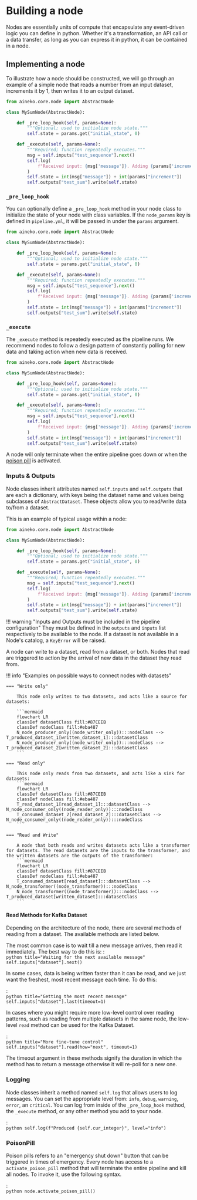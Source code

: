 # Building a node

Nodes are essentially units of compute that encapsulate any event-driven logic you can define in python. Whether it's a transformation, an API call or a data transfer, as long as you can express it in python, it can be contained in a node.

## Implementing a node

To illustrate how a node should be constructed, we will go through an example of a simple node that reads a number from an input dataset, increments it by 1, then writes it to an output dataset.

```python title="sum_node.py"
from aineko.core.node import AbstractNode

class MySumNode(AbstractNode):

    def _pre_loop_hook(self, params=None):
        """Optional; used to initialize node state."""
        self.state = params.get("initial_state", 0)

    def _execute(self, params=None):
        """Required; function repeatedly executes."""
        msg = self.inputs["test_sequence"].next()
        self.log(
            f"Received input: {msg['message']}. Adding {params['increment']}..."
        )
        self.state = int(msg["message"]) + int(params["increment"])
        self.outputs["test_sum"].write(self.state)
```

### `_pre_loop_hook`

You can optionally define a `_pre_loop_hook` method in your node class to initialize the state of your node with class variables. If the `node_params` key is defined in `pipeline.yml`, it will be passed in under the `params` argument.

```python title="sum_node.py" hl_lines="5-7"
from aineko.core.node import AbstractNode

class MySumNode(AbstractNode):

    def _pre_loop_hook(self, params=None):
        """Optional; used to initialize node state."""
        self.state = params.get("initial_state", 0)

    def _execute(self, params=None):
        """Required; function repeatedly executes."""
        msg = self.inputs["test_sequence"].next()
        self.log(
            f"Received input: {msg['message']}. Adding {params['increment']}..."
        )
        self.state = int(msg["message"]) + int(params["increment"])
        self.outputs["test_sum"].write(self.state)
```

### `_execute`

The `_execute` method is repeatedly executed as the pipeline runs. We recommend nodes to follow a design pattern of constantly polling for new data and taking action when new data is received.

```python title="sum_node.py" hl_lines="9-16"
from aineko.core.node import AbstractNode

class MySumNode(AbstractNode):

    def _pre_loop_hook(self, params=None):
        """Optional; used to initialize node state."""
        self.state = params.get("initial_state", 0)

    def _execute(self, params=None):
        """Required; function repeatedly executes."""
        msg = self.inputs["test_sequence"].next()
        self.log(
            f"Received input: {msg['message']}. Adding {params['increment']}..."
        )
        self.state = int(msg["message"]) + int(params["increment"])
        self.outputs["test_sum"].write(self.state)
```

A node will only terminate when the entire pipeline goes down or when the [poison pill](#poison-pill) is activated. 


### Inputs & Outputs

Node classes inherit attributes named `self.inputs` and `self.outputs` that are each a dictionary, with keys being the dataset name and values being subclasses of `AbstractDataset`. These objects allow you to read/write data to/from a dataset.

This is an example of typical usage within a node:

```python title="sum_node.py" hl_lines="11 16"
from aineko.core.node import AbstractNode

class MySumNode(AbstractNode):

    def _pre_loop_hook(self, params=None):
        """Optional; used to initialize node state."""
        self.state = params.get("initial_state", 0)

    def _execute(self, params=None):
        """Required; function repeatedly executes."""
        msg = self.inputs["test_sequence"].next()
        self.log(
            f"Received input: {msg['message']}. Adding {params['increment']}..."
        )
        self.state = int(msg["message"]) + int(params["increment"])
        self.outputs["test_sum"].write(self.state)
```


!!! warning "Inputs and Outputs must be included in the pipeline configuration"
    They must be defined in the `outputs` and `inputs` list respectively to be available to the node. If a dataset is not available in a Node's catalog, a `KeyError` will be raised.

A node can write to a dataset, read from a dataset, or both. Nodes that read are triggered to action by the arrival of new data in the dataset they read from.

!!! info "Examples on possible ways to connect nodes with datasets"

    === "Write only"

        This node only writes to two datasets, and acts like a source for datasets:

        ```mermaid
        flowchart LR
        classDef datasetClass fill:#87CEEB
        classDef nodeClass fill:#eba487
        N_node_producer_only((node_writer_only)):::nodeClass -->  T_produced_dataset_1[written_dataset_1]:::datasetClass
        N_node_producer_only((node_writer_only)):::nodeClass -->  T_produced_dataset_2[written_dataset_2]:::datasetClass
        ```

    === "Read only"

        This node only reads from two datasets, and acts like a sink for datasets:
        ```mermaid
        flowchart LR
        classDef datasetClass fill:#87CEEB
        classDef nodeClass fill:#eba487
        T_read_dataset_1[read_dataset_1]:::datasetClass -->  N_node_consumer_only((node_reader_only)):::nodeClass
        T_consumed_dataset_2[read_dataset_2]:::datasetClass -->  N_node_consumer_only((node_reader_only)):::nodeClass
        ```

    === "Read and Write"

        A node that both reads and writes datasets acts like a transformer for datasets. The read datasets are the inputs to the transformer, and the written datasets are the outputs of the transformer:
        ```mermaid
        flowchart LR
        classDef datasetClass fill:#87CEEB
        classDef nodeClass fill:#eba487
        T_consumed_dataset[read_dataset]:::datasetClass -->  N_node_transformer((node_transformer)):::nodeClass
        N_node_transformer((node_transformer)):::nodeClass -->  T_produced_dataset[written_dataset]:::datasetClass
        ```
        
#### Read Methods for Kafka Dataset

Depending on the architecture of the node, there are several methods of reading from a dataset. The available methods are listed below.

The most common case is to wait till a new message arrives, then read it immediately. The best way to do this is:
:   
    ```python title="Waiting for the next available message"
    self.inputs["dataset"].next()
    ```

In some cases, data is being written faster than it can be read, and we just want the freshest, most recent message each time. To do this:

:   
    ```python title="Getting the most recent message"
    self.inputs["dataset"].last(timeout=1)
    ```

In cases where you might require more low-level control over reading patterns, such as reading from multiple datasets in the same node, the low-level `read` method can be used for the Kafka Dataset.

:   
    ```python title="More fine-tune control"
    self.inputs["dataset"].read(how="next", timeout=1)
    ```

The timeout argument in these methods signify the duration in which the method has to return a message otherwise it will re-poll for a new one.


### Logging

Node classes inherit a method named `self.log` that allows users to log messages. You can set the appropriate level from: `info`, `debug`, `warning`, `error`, an `critical`. You can log from inside of the `_pre_loop_hook` method, the `_execute` method, or any other method you add to your node.

:   
    ```python
    self.log(f"Produced {self.cur_integer}", level="info")
    ```


### PoisonPill

Poison pills refers to an "emergency shut down" button that can be triggered in times of emergency. Every node has access to a `activate_poison_pill` method that will terminate the entire pipeline and kill all nodes. To invoke it, use the following syntax.

:   
    ```python
    node.activate_poison_pill()
    ```

